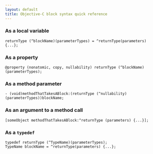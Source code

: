 ```yaml
---
layout: default
title: Objective-C block syntax quick reference
---
```


### As a local variable

```
returnType (^blockName)(parameterTypes) = ^returnType(parameters) {...};
```

### As a property

```
@property (nonatomic, copy, nullability) returnType (^blockName)(parameterTypes);
```

### As a method parameter

```
- (void)methodThatTakesABlock:(returnType (^nullability)(parameterTypes))blockName;
```

### As an argument to a method call

```
[someObject methodThatTakesABlock:^returnType (parameters) {...}];
```

### As a `typedef`

```
typedef returnType (^TypeName)(parameterTypes);
TypeName blockName = ^returnType(parameters) {...};
```
